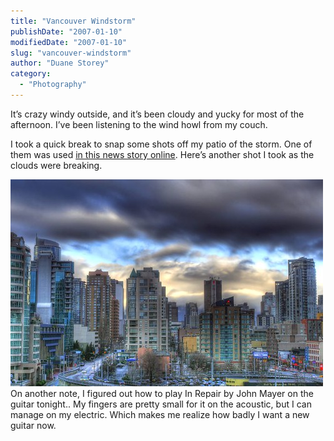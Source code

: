 ```yaml
---
title: "Vancouver Windstorm"
publishDate: "2007-01-10"
modifiedDate: "2007-01-10"
slug: "vancouver-windstorm"
author: "Duane Storey"
category:
  - "Photography"
---
```


It’s crazy windy outside, and it’s been cloudy and yucky for most of the afternoon. I’ve been listening to the wind howl from my couch.

I took a quick break to snap some shots off my patio of the storm. One of them was used [in this news story online](http://www.nowpublic.com/wind_earthquake_rattles_british_columbia). Here’s another shot I took as the clouds were breaking.

  
[![A Break in the Gloom](_images/vancouver-windstorm-1.jpg)](http://www.flickr.com/photos/duanestorey/352179208/)  
On another note, I figured out how to play In Repair by John Mayer on the guitar tonight.. My fingers are pretty small for it on the acoustic, but I can manage on my electric. Which makes me realize how badly I want a new guitar now.